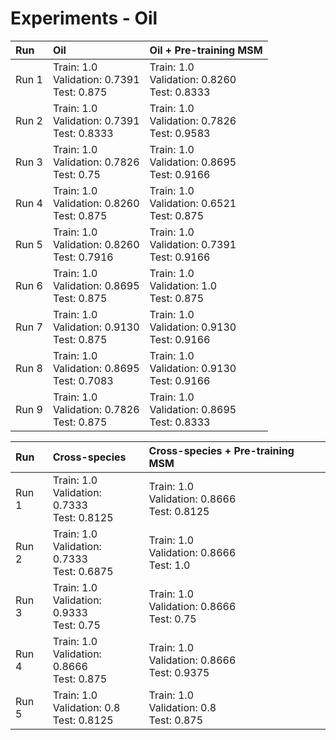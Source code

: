 # Experiments - Oil

| Run   | Oil                                                  |  Oil + Pre-training MSM                             |
|:-----|:------------------------------------------------------|:----------------------------------------------------|
| Run 1| Train: 1.0 <br> Validation: 0.7391 <br> Test: 0.875  | Train: 1.0 <br> Validation: 0.8260 <br> Test: 0.8333|
| Run 2 | Train: 1.0 <br> Validation: 0.7391 <br> Test: 0.8333 | Train: 1.0 <br> Validation: 0.7826 <br> Test: 0.9583| 
| Run 3 | Train: 1.0 <br> Validation: 0.7826 <br> Test: 0.75   | Train: 1.0 <br> Validation: 0.8695 <br> Test: 0.9166|
| Run 4 | Train: 1.0 <br> Validation: 0.8260 <br> Test: 0.875  | Train: 1.0 <br> Validation: 0.6521 <br> Test: 0.875 |
| Run 5 | Train: 1.0 <br> Validation: 0.8260 <br> Test: 0.7916 | Train: 1.0 <br> Validation: 0.7391 <br> Test: 0.9166|
| Run 6 | Train: 1.0 <br> Validation: 0.8695 <br> Test: 0.875  | Train: 1.0 <br> Validation: 1.0 <br> Test: 0.875    |
| Run 7 | Train: 1.0 <br> Validation: 0.9130 <br> Test: 0.875  | Train: 1.0 <br> Validation: 0.9130 <br> Test: 0.9166|
| Run 8 | Train: 1.0 <br> Validation: 0.8695 <br> Test: 0.7083 | Train: 1.0 <br> Validation: 0.9130 <br> Test: 0.9166|
| Run 9 | Train: 1.0 <br> Validation: 0.7826 <br> Test: 0.875  | Train: 1.0 <br> Validation: 0.8695 <br> Test: 0.8333|


| Run   | Cross-species                                        |  Cross-species + Pre-training MSM                   |
|:-----|:------------------------------------------------------|:----------------------------------------------------|
| Run 1 | Train: 1.0 <br> Validation: 0.7333 <br> Test: 0.8125 |Train: 1.0 <br> Validation: 0.8666 <br>Test: 0.8125|
| Run 2 | Train: 1.0 <br> Validation: 0.7333 <br> Test: 0.6875 |Train: 1.0 <br> Validation: 0.8666 <br> Test: 1.0  |
| Run 3 | Train: 1.0 <br> Validation: 0.9333 <br> Test: 0.75 | Train: 1.0 <br> Validation: 0.8666 <br> Test: 0.75  |
| Run 4 | Train: 1.0 <br> Validation: 0.8666 <br> Test: 0.875 | Train: 1.0 <br> Validation: 0.8666 <br> Test: 0.9375|
| Run 5 | Train: 1.0 <br> Validation: 0.8 <br> Test: 0.8125| Train: 1.0 <br> Validation: 0.8 <br> Test: 0.875 |
